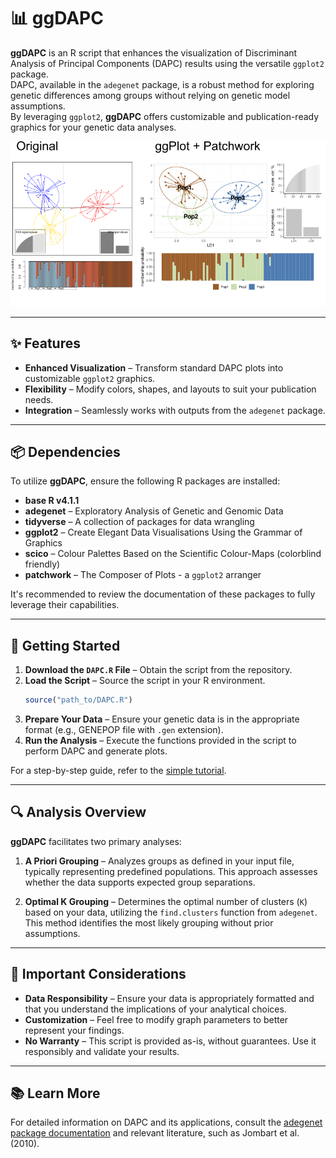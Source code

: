 # 📊 ggDAPC  

**ggDAPC** is an R script that enhances the visualization of Discriminant Analysis of Principal Components (DAPC) results using the versatile `ggplot2` package.  
DAPC, available in the `adegenet` package, is a robust method for exploring genetic differences among groups without relying on genetic model assumptions.  
By leveraging `ggplot2`, **ggDAPC** offers customizable and publication-ready graphics for your genetic data analyses.  

![Comparison of plots](./images/comparison.png)  

---

## ✨ Features  

- **Enhanced Visualization** – Transform standard DAPC plots into customizable `ggplot2` graphics.  
- **Flexibility** – Modify colors, shapes, and layouts to suit your publication needs.  
- **Integration** – Seamlessly works with outputs from the `adegenet` package.  

---

## 📦 Dependencies  

To utilize **ggDAPC**, ensure the following R packages are installed:  

- **base R v4.1.1**  
- **adegenet** – Exploratory Analysis of Genetic and Genomic Data  
- **tidyverse** – A collection of packages for data wrangling  
- **ggplot2** – Create Elegant Data Visualisations Using the Grammar of Graphics  
- **scico** – Colour Palettes Based on the Scientific Colour-Maps (colorblind friendly)  
- **patchwork** – The Composer of Plots - a `ggplot2` arranger  

It's recommended to review the documentation of these packages to fully leverage their capabilities.  

---

## 🚀 Getting Started  

1. **Download the `DAPC.R` File** – Obtain the script from the repository.  
2. **Load the Script** – Source the script in your R environment.  
   ```r
   source("path_to/DAPC.R")
   ```  
3. **Prepare Your Data** – Ensure your genetic data is in the appropriate format (e.g., GENEPOP file with `.gen` extension).  
4. **Run the Analysis** – Execute the functions provided in the script to perform DAPC and generate plots.  

For a step-by-step guide, refer to the [simple tutorial](https://wilsonfrantine.github.io/ggDAPC/).  

---

## 🔍 Analysis Overview  

**ggDAPC** facilitates two primary analyses:  

1. **A Priori Grouping** – Analyzes groups as defined in your input file, typically representing predefined populations. This approach assesses whether the data supports expected group separations.  

2. **Optimal K Grouping** – Determines the optimal number of clusters (`K`) based on your data, utilizing the `find.clusters` function from `adegenet`. This method identifies the most likely grouping without prior assumptions.  

---

## 📝 Important Considerations  

- **Data Responsibility** – Ensure your data is appropriately formatted and that you understand the implications of your analytical choices.  
- **Customization** – Feel free to modify graph parameters to better represent your findings.  
- **No Warranty** – This script is provided as-is, without guarantees. Use it responsibly and validate your results.  

---

## 📚 Learn More  

For detailed information on DAPC and its applications, consult the [adegenet package documentation](https://cran.r-project.org/web/packages/adegenet/index.html) and relevant literature, such as Jombart et al. (2010). 
